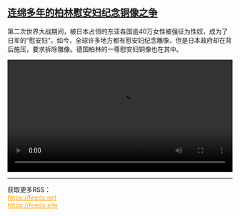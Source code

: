 <!--1737557225000-->
[连绵多年的柏林慰安妇纪念铜像之争](https://www.dw.com/zh/%E8%BF%9E%E7%BB%B5%E5%A4%9A%E5%B9%B4%E7%9A%84%E6%9F%8F%E6%9E%97%E6%85%B0%E5%AE%89%E5%A6%87%E7%BA%AA%E5%BF%B5%E9%93%9C%E5%83%8F%E4%B9%8B%E4%BA%89/a-71295172)
------

<p>第二次世界大战期间，被日本占领的东亚各国逾40万女性被强征为性奴，成为了日军的“慰安妇”。如今，全球许多地方都有慰安妇纪念雕像，但是日本政府却在背后施压，要求拆除雕像。德国柏林的一尊慰安妇铜像也在其中。</small></p><video src="https://tvdownloaddw-a.akamaihd.net/Events/mp4/vdt_zh/2025/bchi250114_trostfrauberlin_01smw_AVC_1280x720.mp4" controls style="width:100%"></video><br><hr><div>获取更多RSS：<br><a href="https://feedx.net" style="color:orange" target="_blank">https://feedx.net</a> <br><a href="https://feedx.site" style="color:orange" target="_blank">https://feedx.site</a><br></div>
